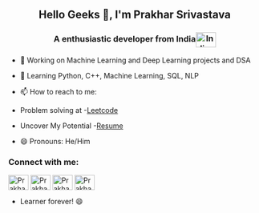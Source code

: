 
<h2 align="center">Hello Geeks 👋, I'm Prakhar Srivastava</h2>
<h3 align="center">A enthusiastic developer from India<a href="https://twitter.com/Prakhar_srivstv" target="blank"><img align="center" src="https://media.tenor.com/d39zhmpSHT4AAAAj/umm.gif" alt="Indian Flag" height="30" width="40" /></a></h3> 

- 🔭 Working on Machine Learning and Deep Learning projects and DSA
- 🌱 Learning Python, C++, Machine Learning, SQL, NLP 

- 📫 How to reach to me: 
- Problem solving at -[Leetcode](https://leetcode.com/u/prakhar_srivastavaa/)
- Uncover My Potential -[Resume](https://drive.google.com/file/d/1OK4ACYAHSVmZN3ti-ea634QtACyuExxv/view?usp=sharing)
- 😄 Pronouns: He/Him

<h3 align="left">Connect with me:</h3>
<p align="left">
<a href="https://twitter.com/Prakhar_srivstv" target="blank"><img align="center" src="https://raw.githubusercontent.com/rahuldkjain/github-profile-readme-generator/master/src/images/icons/Social/twitter.svg" alt="Prakhar Srivastava" height="30" width="40" /></a>
<a href="https://www.linkedin.com/in/prakhar-srivastavaa/" target="blank"><img align="center" src="https://raw.githubusercontent.com/rahuldkjain/github-profile-readme-generator/master/src/images/icons/Social/linked-in-alt.svg" alt="Prakhar Srivastava" height="30" width="40" /></a>
<a href="https://www.instagram.com/prakhar_srivastavaa/" target="blank"><img align="center" src="https://raw.githubusercontent.com/rahuldkjain/github-profile-readme-generator/master/src/images/icons/Social/instagram.svg" alt="Prakhar Srivastava" height="30" width="40" /></a>
<a href="https://emailprakharsrivastava@gmail.com" target="blank"><img align="center" src="https://mailmeteor.com/logos/assets/PNG/Gmail_Logo_512px.png" alt="Prakhar Srivastava" height="30" width="40" /></a>
</p>

- Learner forever! 😄 
